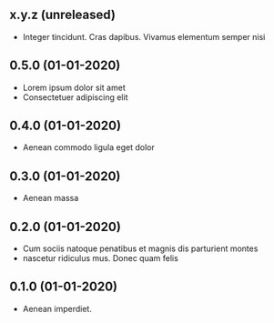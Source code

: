 ## x.y.z (unreleased)
- Integer tincidunt. Cras dapibus. Vivamus elementum semper nisi

## 0.5.0 (01-01-2020)
- Lorem ipsum dolor sit amet
- Consectetuer adipiscing elit

## 0.4.0 (01-01-2020)
- Aenean commodo ligula eget dolor

## 0.3.0 (01-01-2020)
- Aenean massa

## 0.2.0 (01-01-2020)
- Cum sociis natoque penatibus et magnis dis parturient montes
- nascetur ridiculus mus. Donec quam felis

## 0.1.0 (01-01-2020)
- Aenean imperdiet.
